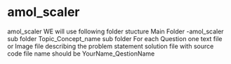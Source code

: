 # amol_scaler
amol_scaler
WE will use following folder stucture 
Main Folder -amol_scaler 
                      sub folder Topic_Concept_name
                                                sub folder For each Question
                                                     one text file or Image file describing the problem statement
                                                      solution file with source code file name should be YourName_QestionName
